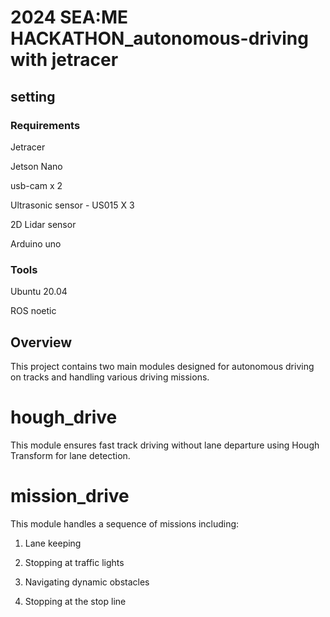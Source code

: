 # 2024 SEA:ME HACKATHON_autonomous-driving with jetracer


## setting


### Requirements

Jetracer

Jetson Nano

usb-cam x 2

Ultrasonic sensor - US015  X 3

2D Lidar sensor

Arduino uno


### Tools

Ubuntu 20.04

ROS noetic



## Overview

This project contains two main modules designed for autonomous driving on tracks and handling various driving missions.

# hough_drive

This module ensures fast track driving without lane departure using Hough Transform for lane detection.

# mission_drive

This module handles a sequence of missions including:

1. Lane keeping

2. Stopping at traffic lights

3. Navigating dynamic obstacles

4. Stopping at the stop line
